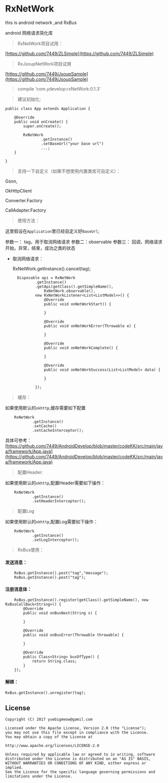 # RxNetWork
this is android network ,and RxBus

android 网络请求简化库

> RxNetWork项目试用：

[https://github.com/7449/ZLSimple](https://github.com/7449/ZLSimple)

> RxJsoupNetWork项目试用

[https://github.com/7449/JsoupSample](https://github.com/7449/JsoupSample)

> compile 'com.ydevelop:rxNetWork:0.1.3'


> 建议初始化:

	public class App extends Application {
	
	    @Override
	    public void onCreate() {
	        super.onCreate();
	        
	        RxNetWork
	                .getInstance()
	                .setBaseUrl("your base url")
					...;
	    }
	
	}


> 支持一下自定义（如果不想使用内置类库可自定义）：

Gson,

OkHttpClient

Converter.Factory

CallAdapter.Factory


> 使用方法：

这里假设在`Application`里已经自定义好`BaseUrl`;

参数一： tag，用于取消网络请求
参数二：observable
参数三： 回调，网络请求开始，异常，结束，成功之类的状态


* 取消网络请求：

	RxNetWork.getInstance().cancel(tag);


        Disposable api = RxNetWork
                .getInstance()
                .getApi(getClass().getSimpleName(),
                	RxNetWork.observable(),
                new RxNetWorkListener<List<ListModel>>() {
                    @Override
                    public void onNetWorkStart() {

                    }

                    @Override
                    public void onNetWorkError(Throwable e) {

                    }

                    @Override
                    public void onNetWorkComplete() {

                    }

                    @Override
                    public void onNetWorkSuccess(List<ListModel> data) {

                    }
                  
                });



> 缓存：

如果使用默认的`okhttp`,缓存需要如下配置

        RxNetWork
                .getInstance()
                .setCache()
                .setCacheInterceptor();

具体可参考：[https://github.com/7449/AndroidDevelop/blob/master/codeKK/src/main/java/framework/App.java](https://github.com/7449/AndroidDevelop/blob/master/codeKK/src/main/java/framework/App.java)


> 配置Header:

如果使用默认的`okhttp`,配置Header需要如下操作：

        RxNetWork
                .getInstance()
                .setHeaderInterceptor();
		

> 配置Log

如果使用默认的`okhttp`,配置Log需要如下操作：

        RxNetWork
                .getInstance()
                .setLogInterceptor();

> RxBus使用：


#### 发送消息：

        RxBus.getInstance().post("tag","message");
        RxBus.getInstance().post("tag");

#### 注册消息体：

        RxBus.getInstance().register(getClass().getSimpleName(), new RxBusCallBack<String>() {
            @Override
            public void onBusNext(String s) {

            }

            @Override
            public void onBusError(Throwable throwable) {

            }

            @Override
            public Class<String> busOfType() {
                return String.class;
            }
        });

#### 解绑：

	RxBus.getInstance().unregister(tag);
	
	
## License

    Copyright (C) 2017 yuebigmeow@gamil.com

    Licensed under the Apache License, Version 2.0 (the "License");
    you may not use this file except in compliance with the License.
    You may obtain a copy of the License at

    http://www.apache.org/licenses/LICENSE-2.0

    Unless required by applicable law or agreed to in writing, software
    distributed under the License is distributed on an "AS IS" BASIS,
    WITHOUT WARRANTIES OR CONDITIONS OF ANY KIND, either express or implied.
    See the License for the specific language governing permissions and
    limitations under the License.




